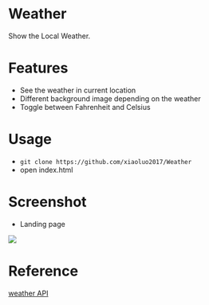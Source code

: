 # Weather
Show the Local Weather.

# Features
* See the weather in current location
* Different background image depending on the weather
* Toggle between Fahrenheit and Celsius

# Usage
* ```git clone https://github.com/xiaoluo2017/Weather```
* open index.html

# Screenshot
* Landing page<br>
<img src="https://github.com/xiaoluo2017/Weather/blob/master/images/landing.PNG"/>

# Reference
[weather API](https://fcc-weather-api.glitch.me)<br>
